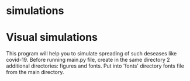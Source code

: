 # simulations
# Visual simulations
This program will help you to simulate spreading of such deseases like covid-19.
Before running main.py file, create in the same directory 2 additional directories: figures and fonts.
Put into 'fonts' directory fonts file from the main directory.
